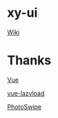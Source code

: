 # xy-ui

[Wiki](https://github.com/xachary/xy-ui/wiki)

# Thanks

[Vue](https://github.com/vuejs/vue)

[vue-lazyload](https://github.com/hilongjw/vue-lazyload)

[PhotoSwipe](https://github.com/dimsemenov/PhotoSwipe)
